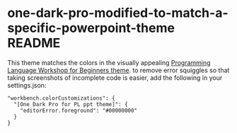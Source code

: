 # one-dark-pro-modified-to-match-a-specific-powerpoint-theme README

This theme matches the colors in the visually appealing [Programming Language Workshop for Beginners theme](https://slidesgo.com/theme/programming-language-workshop-for-beginners#search-Programming&position-2&results-63). to remove error squiggles so that taking screenshots of incomplete code is easier, add the following in your settings.json:

```
"workbench.colorCustomizations": {
  "[One Dark Pro for PL ppt theme]": {
    "editorError.foreground": "#00000000"
  }
}
```